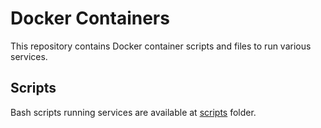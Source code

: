 # Docker Containers

This repository contains Docker container scripts and files to run various services.

## Scripts

Bash scripts running services are available at [scripts](./scripts) folder.
